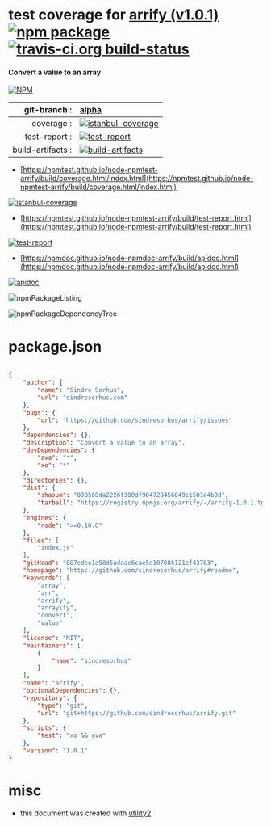 # test coverage for  [arrify (v1.0.1)](https://github.com/sindresorhus/arrify#readme)  [![npm package](https://img.shields.io/npm/v/npmtest-arrify.svg?style=flat-square)](https://www.npmjs.org/package/npmtest-arrify) [![travis-ci.org build-status](https://api.travis-ci.org/npmtest/node-npmtest-arrify.svg)](https://travis-ci.org/npmtest/node-npmtest-arrify)
#### Convert a value to an array

[![NPM](https://nodei.co/npm/arrify.png?downloads=true&downloadRank=true&stars=true)](https://www.npmjs.com/package/arrify)

| git-branch : | [alpha](https://github.com/npmtest/node-npmtest-arrify/tree/alpha)|
|--:|:--|
| coverage : | [![istanbul-coverage](https://npmtest.github.io/node-npmtest-arrify/build/coverage.badge.svg)](https://npmtest.github.io/node-npmtest-arrify/build/coverage.html/index.html)|
| test-report : | [![test-report](https://npmtest.github.io/node-npmtest-arrify/build/test-report.badge.svg)](https://npmtest.github.io/node-npmtest-arrify/build/test-report.html)|
| build-artifacts : | [![build-artifacts](https://npmtest.github.io/node-npmtest-arrify/glyphicons_144_folder_open.png)](https://github.com/npmtest/node-npmtest-arrify/tree/gh-pages/build)|

- [https://npmtest.github.io/node-npmtest-arrify/build/coverage.html/index.html](https://npmtest.github.io/node-npmtest-arrify/build/coverage.html/index.html)

[![istanbul-coverage](https://npmtest.github.io/node-npmtest-arrify/build/screenCapture.buildCi.browser.%252Ftmp%252Fbuild%252Fcoverage.lib.html.png)](https://npmtest.github.io/node-npmtest-arrify/build/coverage.html/index.html)

- [https://npmtest.github.io/node-npmtest-arrify/build/test-report.html](https://npmtest.github.io/node-npmtest-arrify/build/test-report.html)

[![test-report](https://npmtest.github.io/node-npmtest-arrify/build/screenCapture.buildCi.browser.%252Ftmp%252Fbuild%252Ftest-report.html.png)](https://npmtest.github.io/node-npmtest-arrify/build/test-report.html)

- [https://npmdoc.github.io/node-npmdoc-arrify/build/apidoc.html](https://npmdoc.github.io/node-npmdoc-arrify/build/apidoc.html)

[![apidoc](https://npmdoc.github.io/node-npmdoc-arrify/build/screenCapture.buildCi.browser.%252Ftmp%252Fbuild%252Fapidoc.html.png)](https://npmdoc.github.io/node-npmdoc-arrify/build/apidoc.html)

![npmPackageListing](https://npmtest.github.io/node-npmtest-arrify/build/screenCapture.npmPackageListing.svg)

![npmPackageDependencyTree](https://npmtest.github.io/node-npmtest-arrify/build/screenCapture.npmPackageDependencyTree.svg)



# package.json

```json

{
    "author": {
        "name": "Sindre Sorhus",
        "url": "sindresorhus.com"
    },
    "bugs": {
        "url": "https://github.com/sindresorhus/arrify/issues"
    },
    "dependencies": {},
    "description": "Convert a value to an array",
    "devDependencies": {
        "ava": "*",
        "xo": "*"
    },
    "directories": {},
    "dist": {
        "shasum": "898508da2226f380df904728456849c1501a4b0d",
        "tarball": "https://registry.npmjs.org/arrify/-/arrify-1.0.1.tgz"
    },
    "engines": {
        "node": ">=0.10.0"
    },
    "files": [
        "index.js"
    ],
    "gitHead": "087edee1a58d5adaac6cae5a107886121ef43783",
    "homepage": "https://github.com/sindresorhus/arrify#readme",
    "keywords": [
        "array",
        "arr",
        "arrify",
        "arrayify",
        "convert",
        "value"
    ],
    "license": "MIT",
    "maintainers": [
        {
            "name": "sindresorhus"
        }
    ],
    "name": "arrify",
    "optionalDependencies": {},
    "repository": {
        "type": "git",
        "url": "git+https://github.com/sindresorhus/arrify.git"
    },
    "scripts": {
        "test": "xo && ava"
    },
    "version": "1.0.1"
}
```



# misc
- this document was created with [utility2](https://github.com/kaizhu256/node-utility2)

